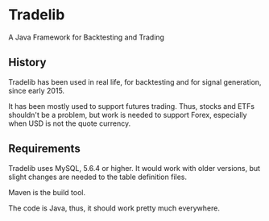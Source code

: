 # Tradelib
A Java Framework for Backtesting and Trading

## History
Tradelib has been used in real life, for backtesting and for signal
generation, since early 2015.

It has been mostly used to support futures trading. Thus, stocks and
ETFs shouldn't be a problem, but work is needed to support Forex,
especially when USD is not the quote currency.

## Requirements
Tradelib uses MySQL, 5.6.4 or higher. It would work with older versions,
but slight changes are needed to the table definition files.

Maven is the build tool.

The code is Java, thus, it should work pretty much everywhere.
